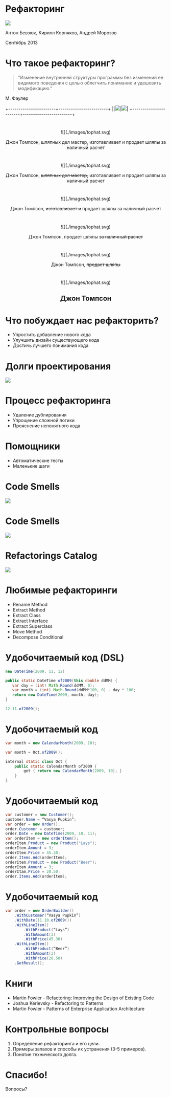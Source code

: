 # Рефакторинг

![](./images/book.png)

Антон Бевзюк, Кирилл Корняков, Андрей Морозов

Сентябрь 2013

<!-- TODO
  - Вставить картинку про рефакторинг набегами
  - Подумать про вывеску, представлять контекст
-->

# Что такое рефакторинг?

> "Изменение внутренней структуры программы без изменений ее видимого поведения
> с целью облегчить понимание и удешевить модификацию."

М. Фаулер

+-----------------------+------------------------+
||![](./images/beck.png)|![](./images/fowler.png)|
+-----------------------+------------------------+

#

<center>
![](./images/tophat.svg)

Джон Томпсон, шляпных дел мастер,
изготавливает и продает шляпы
за наличный расчет
</center>

#

<center>
![](./images/tophat.svg)

Джон Томпсон, <strike>шляпных дел мастер,</strike>
изготавливает и продает шляпы
за наличный расчет
</center>

#

<center>
![](./images/tophat.svg)

Джон Томпсон,
<strike>изготавливает и</strike> продает шляпы
за наличный расчет
</center>

#

<center>
![](./images/tophat.svg)

Джон Томпсон,
продает шляпы
<strike>за наличный расчет</strike>
</center>

#

<center>
![](./images/tophat.svg)

Джон Томпсон,
<strike>продает шляпы</strike>
</center>

#

<center>
![](./images/tophat.svg)

## Джон Томпсон
</center>

# Что побуждает нас рефакторить?

  - Упростить добавление нового кода
  - Улучшить дизайн существующего кода
  - Достичь лучшего понимания кода

# Долги проектирования

![](./images/debt.png)

# Процесс рефакторинга

  - Удаление дублирования
  - Упрощение сложной логики
  - Прояснение непонятного кода

# Помощники

  - Автоматические тесты
  - Маленькие шаги

# Code Smells

![](./images/code_smells.png)

# Code Smells

![](./images/code_smells2.png)

# Refactorings Catalog

![](./images/refactoring_catalog.png)

# Любимые рефакторинги

  - Rename Method
  - Extract Method
  - Extract Class
  - Extract Interface
  - Extract Superclass
  - Move Method
  - Decompose Conditional

# Удобочитаемый код (DSL)

``` java
new DateTime(2009, 11, 12)

public static DateTime of2009(this double ddMM) {
   var day = (int) Math.Round(ddMM, 0);
   var month = (int) Math.Round(ddMM*100, 0) - day * 100;
   return new DateTime(2009, month, day);
}

12.11.of2009();
```

# Удобочитаемый код

``` java
var month = new CalendarMonth(2009, 10);

var month = Oct.of2009();

internal static class Oct {
    public static CalendarMonth of2009 {
        get { return new CalendarMonth(2009, 10); }
    }
}
```

# Удобочитаемый код

``` java
var customer = new Customer();
customer.Name = “Vasya Pupkin”;
var order = new Order();
order.Customer = customer;
order.Date = new DateTime(2009, 10, 11);
var orderItem = new orderItem();
orderItem.Product = new Product("Lays");
orderItem.Amount = 3;
orderItem.Price = 45.30;
order.Items.Add(orderItem);
orderItem.Product = new Product("Beer");
orderItem.Amount = 3;
orderItam.Price = 20.50;
order.Items.Add(orderItem);
```

# Удобочитаемый код

``` java
var order = new OrderBuilder()
    .WithCustomer(“Vasya Pupkin”)
    .WithDate(11.10.of2009())
    .WithLineItem()
        .WithProduct(“Lays”)
        .WithAmount(3)
        .WithPrice(45.30)
    .WithLineItem()
        .WithProduct(“Beer”)
        .WithAmount(3)
        .WithPrice(20.50)
    .GetResult();
```

# Книги

  - Martin Fowler - Refactoring: Improving the Design of Existing Code
  - Joshua Kerievsky - Refactoring to Patterns
  - Martin Fowler - Patterns of Enterprise Application Architecture

# Контрольные вопросы

  1. Определение рефакторинга и его цели.
  1. Примеры запахов и способы их устранения (3-5 примеров).
  1. Понятие технического долга.

# Спасибо!

Вопросы?
